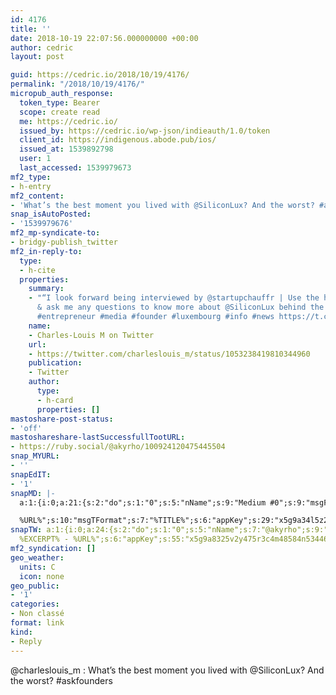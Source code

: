 ```yaml
---
id: 4176
title: ''
date: 2018-10-19 22:07:56.000000000 +00:00
author: cedric
layout: post

guid: https://cedric.io/2018/10/19/4176/
permalink: "/2018/10/19/4176/"
micropub_auth_response:
  token_type: Bearer
  scope: create read
  me: https://cedric.io/
  issued_by: https://cedric.io/wp-json/indieauth/1.0/token
  client_id: https://indigenous.abode.pub/ios/
  issued_at: 1539892798
  user: 1
  last_accessed: 1539979673
mf2_type:
- h-entry
mf2_content:
- 'What’s the best moment you lived with @SiliconLux? And the worst? #askfounders'
snap_isAutoPosted:
- '1539979676'
mf2_mp-syndicate-to:
- bridgy-publish_twitter
mf2_in-reply-to:
  type:
  - h-cite
  properties:
    summary:
    - "“I look forward being interviewed by @startupchauffr | Use the hashtag #askfounders
      & ask me any questions to know more about @SiliconLux behind the scene! #startup
      #entrepreneur #media #founder #luxembourg #info #news https://t.co/IripKbsKSE”"
    name:
    - Charles-Louis M on Twitter
    url:
    - https://twitter.com/charleslouis_m/status/1053238419810344960
    publication:
    - Twitter
    author:
      type:
      - h-card
      properties: []
mastoshare-post-status:
- 'off'
mastoshareshare-lastSuccessfullTootURL:
- https://ruby.social/@akyrho/100924120475445504
snap_MYURL:
- ''
snapEdIT:
- '1'
snapMD: |-
  a:1:{i:0;a:21:{s:2:"do";s:1:"0";s:5:"nName";s:9:"Medium #0";s:9:"msgFormat";s:19:"%FULLTEXT%

  %URL%";s:10:"msgTFormat";s:7:"%TITLE%";s:6:"appKey";s:29:"x5g9a34l5z294i5y2q284e4g54454";s:6:"appSec";s:85:"d3h0a44e4s2b4i5u2r234m5f5b4v2l5q2a444h574347464a454x2w20374447494c484b4w2c464f5u2d4z2";s:8:"inclTags";s:1:"1";s:7:"fltrsOn";i:0;s:5:"fltrs";a:0:{}s:7:"proxyOn";i:0;s:7:"useSURL";i:0;s:1:"v";i:350;s:4:"publ";s:1:"0";s:11:"accessToken";s:65:"2353413aa5437433e5648ccf74a16119308317c52d1a24d8ed99f26add037528a";s:12:"appAppUserID";s:65:"104b21fd8da79171a6e7bf800d03b4b761204f242935e05d2d86850a6b1635f77";s:14:"appAppUserName";s:26:"Cédric Bousmanne (akyrho)";s:13:"appAppUserURL";s:26:"https://medium.com/@akyrho";s:7:"pubList";a:0:{}s:9:"isAutoURL";s:1:"A";s:8:"urlToUse";s:0:"";s:4:"doMD";i:0;}}"
snapTW: a:1:{i:0;a:24:{s:2:"do";s:1:"0";s:5:"nName";s:7:"@akyrho";s:9:"msgFormat";s:26:"%TITLE%.
  %EXCERPT% - %URL%";s:6:"appKey";s:55:"x5g9a8325v2y475r3c4m48584n53446p423r3r5u3e356j5j3k4r2p3";s:6:"appSec";s:105:"d3h0a94o46415u594v3q5l5n5l4r4x474x4j484o473u4i5w2m4k494z2k344n306n5r3l5v2s554p4n3p3k45495c3z4v4d3m3u5w525";s:7:"fltrsOn";i:0;s:5:"fltrs";a:0:{}s:7:"proxyOn";i:0;s:7:"useSURL";i:0;s:1:"v";i:350;s:5:"twURL";s:25:"http://twitter.com/akyrho";s:11:"accessToken";s:50:"6678782-Eyg60SCeh7762DEIsYtTPD5GVeOuSN8ATMdF2Lpppe";s:14:"accessTokenSec";s:45:"PgGDCbcYLJnR5esZjY9ID72A33mUNCYnQwaQTBsojSJNa";s:5:"tw140";i:0;s:10:"riComments";s:1:"1";s:11:"riCommentsM";s:1:"1";s:12:"riCommentsAA";s:1:"1";s:8:"attchImg";s:1:"1";s:9:"wpImgSize";s:4:"full";s:9:"isAutoImg";s:1:"A";s:8:"imgToUse";s:0:"";s:9:"isAutoURL";s:1:"A";s:8:"urlToUse";s:0:"";s:4:"doTW";i:0;}}
mf2_syndication: []
geo_weather:
  units: C
  icon: none
geo_public:
- '1'
categories:
- Non classé
format: link
kind:
- Reply
---
```

@charleslouis_m : What’s the best moment you lived with @SiliconLux? And the worst? #askfounders